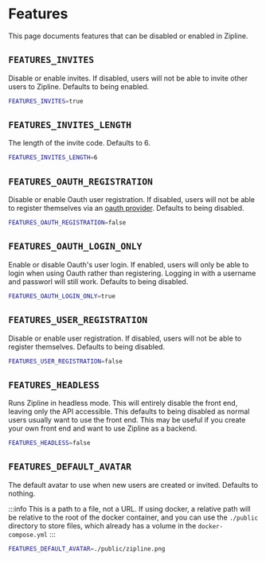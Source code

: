 # Features

This page documents features that can be disabled or enabled in Zipline.

## `FEATURES_INVITES`

Disable or enable invites. If disabled, users will not be able to invite other users to Zipline. Defaults to being enabled.

```bash
FEATURES_INVITES=true
```

## `FEATURES_INVITES_LENGTH`

The length of the invite code. Defaults to 6.

```bash
FEATURES_INVITES_LENGTH=6
```

## `FEATURES_OAUTH_REGISTRATION`

Disable or enable Oauth user registration. If disabled, users will not be able to register themselves via an [oauth provider](/docs/guides/oauth). Defaults to being disabled.

```bash
FEATURES_OAUTH_REGISTRATION=false
```

## `FEATURES_OAUTH_LOGIN_ONLY`

Enable or disable Oauth's user login. If enabled, users will only be able to login when using Oauth rather than registering. Logging in with a username and passworl will still work. Defaults to being disabled.

```bash
FEATURES_OAUTH_LOGIN_ONLY=true
```

## `FEATURES_USER_REGISTRATION`

Disable or enable user registration. If disabled, users will not be able to register themselves. Defaults to being disabled.

```bash
FEATURES_USER_REGISTRATION=false
```

## `FEATURES_HEADLESS`

Runs Zipline in headless mode. This will entirely disable the front end, leaving only the API accessible. This defaults to being disabled as normal users usually want to use the front end. This may be useful if you create your own front end and want to use Zipline as a backend.

```bash
FEATURES_HEADLESS=false
```

## `FEATURES_DEFAULT_AVATAR`

The default avatar to use when new users are created or invited. Defaults to nothing.

:::info
This is a path to a file, not a URL. If using docker, a relative path will be relative to the root of the docker container, and you can use the `./public` directory to store files, which already has a volume in the `docker-compose.yml`
:::

```bash
FEATURES_DEFAULT_AVATAR=./public/zipline.png
```

